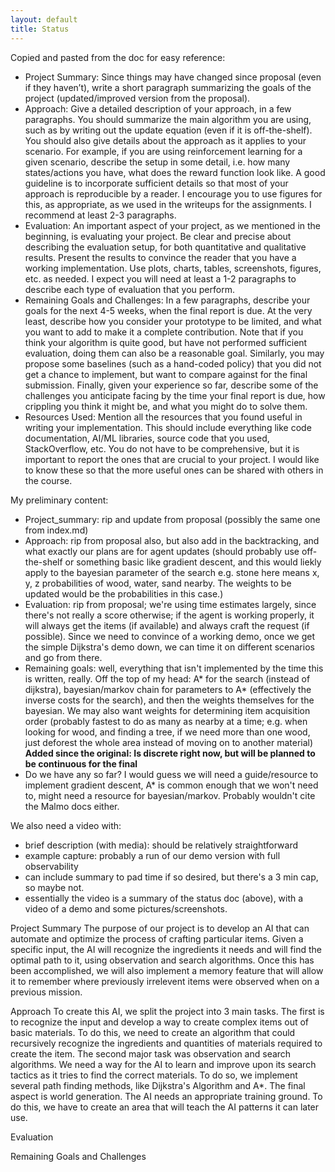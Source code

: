 ```yaml
---
layout: default
title: Status
---
```


Copied and pasted from the doc for easy reference:

- Project Summary: Since things may have changed since proposal (even if they haven’t), write a short paragraph summarizing the goals of the project (updated/improved version from the proposal).
- Approach: Give a detailed description of your approach, in a few paragraphs. You should summarize the main algorithm you are using, such as by writing out the update equation (even if it is off-the-shelf). You should also give details about the approach as it applies to your scenario. For example, if you are using reinforcement learning for a given scenario, describe the setup in some detail, i.e. how many states/actions you have, what does the reward function look like. A good guideline is to incorporate sufficient details so that most of your approach is reproducible by a reader. I encourage you to use figures for this, as appropriate, as we used in the writeups for the assignments. I recommend at least 2-3 paragraphs.
- Evaluation: An important aspect of your project, as we mentioned in the beginning, is evaluating your project. Be clear and precise about describing the evaluation setup, for both quantitative and qualitative results. Present the results to convince the reader that you have a working implementation. Use plots, charts, tables, screenshots, figures, etc. as needed. I expect you will need at least a 1-2 paragraphs to describe each type of evaluation that you perform.
- Remaining Goals and Challenges: In a few paragraphs, describe your goals for the next 4-5 weeks, when the final report is due. At the very least, describe how you consider your prototype to be limited, and what you want to add to make it a complete contribution. Note that if you think your algorithm is quite good, but have not performed sufficient evaluation, doing them can also be a reasonable goal. Similarly, you may propose some baselines (such as a hand-coded policy) that you did not get a chance to implement, but want to compare against for the final submission. Finally, given your experience so far, describe some of the challenges you anticipate facing by the time your final report is due, how crippling you think it might be, and what you might do to solve them.
- Resources Used: Mention all the resources that you found useful in writing your implementation. This should include everything like code documentation, AI/ML libraries, source code that you used,  StackOverflow, etc. You do not have to be comprehensive, but it is important to report the ones that are crucial to your project. I would like to know these so that the more useful ones can be shared with others in the course.


My preliminary content:
- Project_summary: rip and update from proposal (possibly the same one from index.md)
- Approach: rip from proposal also, but also add in the backtracking, and what exactly our plans are for agent updates (should probably use off-the-shelf or something basic like gradient descent, and this would liekly apply to the bayesian parameter of the search e.g. stone here means x, y, z probabilities of wood, water, sand nearby. The weights to be updated would be the probabilities in this case.)
- Evaluation: rip from proposal; we're using time estimates largely, since there's not really a score otherwise; if the agent is working properly, it will always get the items (if available) and always craft the request (if possible). Since we need to convince of a working demo, once we get the simple Dijkstra's demo down, we can time it on different scenarios and go from there.
- Remaining goals: well, everything that isn't implemented by the time this is written, really. Off the top of my head: A* for the search (instead of dijkstra), bayesian/markov chain for parameters to A* (effectively the inverse costs for the search), and then the weights themselves for the bayesian. We may also want weights for determining item acquisition order (probably fastest to do as many as nearby at a time; e.g. when looking for wood, and finding a tree, if we need more than one wood, just deforest the whole area instead of moving on to another material) **Added since the original: Is discrete right now, but will be planned to be continuous for the final**
- Do we have any so far? I would guess we will need a guide/resource to implement gradient descent, A* is common enough that we won't need to, might need a resource for bayesian/markov. Probably wouldn't cite the Malmo docs either.

We also need a video with:
- brief description (with media): should be relatively straightforward
- example capture: probably a run of our demo version with full observability
- can include summary to pad time if so desired, but there's a 3 min cap, so maybe not.
- essentially the video is a summary of the status doc (above), with a video of a demo and some pictures/screenshots.







Project Summary
The purpose of our project is to develop an AI that can automate and optimize the process of crafting particular items. Given a specific input, the AI will recognize the ingredients it needs and will find the optimal path to it, using observation and search algorithms. Once this has been accomplished, we will also implement a memory feature that will allow it to remember where previously irrelevent items were observed when on a previous mission.

Approach
To create this AI, we split the project into 3 main tasks. The first is to recognize the input and develop a way to create complex items out of basic materials. To do this, we need to create an algorithm that could recursively recognize the ingredients and quantities of materials required to create the item. The second major task was observation and search algorithms. We need a way for the AI to learn and improve upon its search tactics as it tries to find the correct materials. To do so, we implement several path finding methods, like Dijkstra's Algorithm and A*. The final aspect is world generation. The AI needs an appropriate training ground. To do this, we have to create an area that will teach the AI patterns it can later use.

Evaluation

Remaining Goals and Challenges
